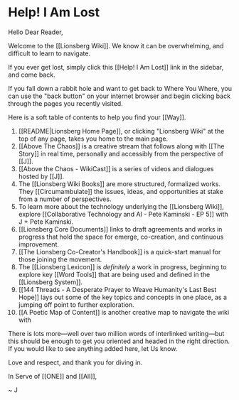 # Help! I Am Lost

Hello Dear Reader, 

Welcome to the [[Lionsberg Wiki]]. We know it can be overwhelming, and difficult to learn to navigate. 

If you ever get lost, simply click this [[Help! I Am Lost]] link in the sidebar, and come back. 

If you fall down a rabbit hole and want to get back to Where You Where, you can use the "back button" on your internet browser and begin clicking back through the pages you recently visited. 

Here is a soft table of contents to help you find your [[Way]].  

1. [[README|Lionsberg Home Page]], or clicking "Lionsberg Wiki" at the top of any page, takes you home to the main page. 
2. [[Above The Chaos]] is a creative stream that follows along with [[The Story]] in real time, personally and accessibly from the perspective of [[J]]. 
3. [[Above the Chaos - WikiCast]] is a series of videos and dialogues hosted by [[J]].   
4. The [[Lionsberg Wiki Books]] are more structured, formalized works. They [[Circumambulate]] the issues, ideas, and opportunities at stake from a number of perspectives.  
5. To learn more about the technology underlying the [[Lionsberg Wiki]], explore [[Collaborative Technology and AI - Pete Kaminski - EP 5]] with J + Pete Kaminski. 
6. [[Lionsberg Core Documents]] links to draft agreements and works in progress that hold the space for emerge, co-creation, and continuous improvement.
7. [[The Lionsberg Co-Creator's Handbook]] is a quick-start manual for those joining the movement.   
8. The [[Lionsberg Lexicon]] is *definitely* a work in progress, beginning to explore key [[Word Tools]] that are being used and defined in the [[Lionsberg System]]. 
9. [[144 Threads - A Desperate Prayer to Weave Humanity's Last Best Hope]] lays out some of the key topics and concepts in one place, as a jumping off point to further exploration. 
10. [[A Poetic Map of Content]] is another creative map to navigate the wiki with

There is lots more—well over two million words of interlinked writing—but this should be enough to get you oriented and headed in the right direction. If you would like to see anything added here, let Us know. 

Love and respect, and thank you for diving in. 

In Serve of [[ONE]] and [[All]], 

~ J 



